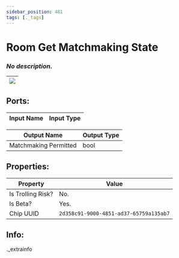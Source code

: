 ```yaml
---
sidebar_position: 481
tags: [._tags]
---
```


# Room Get Matchmaking State


### *No description.*

| ![](https://images-ext-2.discordapp.net/external/MPmIaQzlEPmgGWlgi-WxBBXt0Bjv_zWPkg1y1f_sy3s/https/www.recroomcircuits.com/image/circuit/absolute-value?width=206&height=108) |
|-----|

## Ports:

| Input Name | Input Type |
|-----------|-----------|

| Output Name | Output Type |
|-----------|-----------|
| Matchmaking Permitted | bool |

## Properties:

| Property  | Value |
|-------------------|-----------|
| Is Trolling Risk? | No. |
| Is Beta? | Yes. |
| Chip UUID | `2d358c91-9000-4851-ad37-65759a135ab7` |

## Info:
._extrainfo
